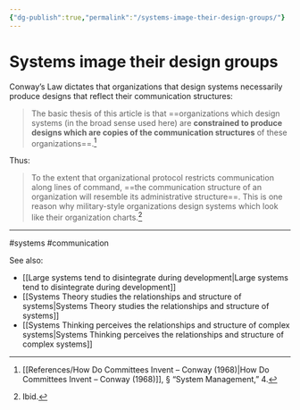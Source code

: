 ```yaml
---
{"dg-publish":true,"permalink":"/systems-image-their-design-groups/"}
---
```



# Systems image their design groups

Conway’s Law dictates that organizations that design systems necessarily produce designs that reflect their communication structures:

> The basic thesis of this article is that ==organizations which design systems (in the broad sense used here) are **constrained to produce designs which are copies of the communication structures** of these organizations==.[^1]

Thus:

> To the extent that organizational protocol restricts communication along lines of command, ==the communication structure of an organization will resemble its administrative structure==. This is one reason why military-style organizations design systems which look like their organization charts.[^2]

---
#systems #communication

See also:
 - [[Large systems tend to disintegrate during development\|Large systems tend to disintegrate during development]]
 - [[Systems Theory studies the relationships and structure of systems\|Systems Theory studies the relationships and structure of systems]]
 - [[Systems Thinking perceives the relationships and structure of complex systems\|Systems Thinking perceives the relationships and structure of complex systems]]

[^1]: [[References/How Do Committees Invent – Conway (1968)\|How Do Committees Invent – Conway (1968)]], § “System Management,” 4. 
[^2]: Ibid.